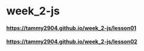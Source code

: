 # week_2-js
#### https://tammy2904.github.io/week_2-js/lesson01
#### https://tammy2904.github.io/week_2-js/lesson02
